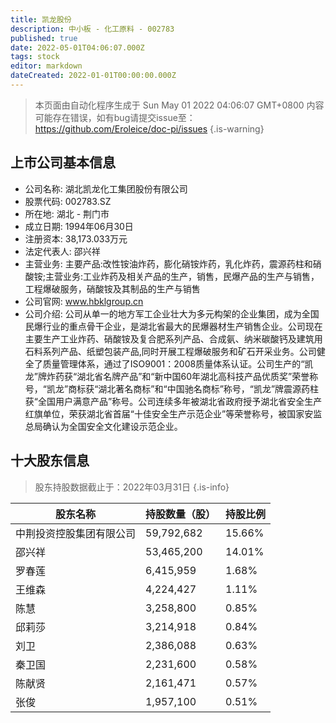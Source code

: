 ```yaml
---
title: 凯龙股份
description: 中小板 - 化工原料 - 002783
published: true
date: 2022-05-01T04:06:07.000Z
tags: stock
editor: markdown
dateCreated: 2022-01-01T00:00:00.000Z
---
```


> 本页面由自动化程序生成于 Sun May 01 2022 04:06:07 GMT+0800
> 内容可能存在错误，如有bug请提交issue至：https://github.com/Eroleice/doc-pi/issues
{.is-warning}

## 上市公司基本信息
- 公司名称: 湖北凯龙化工集团股份有限公司
- 股票代码: 002783.SZ
- 所在地: 湖北 - 荆门市
- 成立日期: 1994年06月30日
- 注册资本: 38,173.033万元
- 法定代表人: 邵兴祥
- 主营业务: 主要产品:改性铵油炸药，膨化硝铵炸药，乳化炸药，震源药柱和硝酸铵;主营业务:工业炸药及相关产品的生产，销售，民爆产品的生产与销售，工程爆破服务，硝酸铵及其制品的生产与销售
- 公司官网: www.hbklgroup.cn
- 公司介绍: 公司从单一的地方军工企业壮大为多元构架的企业集团，成为全国民爆行业的重点骨干企业，是湖北省最大的民爆器材生产销售企业。公司现在主要生产工业炸药、硝酸铵及复合肥系列产品、合成氨、纳米碳酸钙及建筑用石料系列产品、纸塑包装产品,同时开展工程爆破服务和矿石开采业务。公司健全了质量管理体系，通过了ISO9001：2008质量体系认证。公司生产的“凯龙”牌炸药获“湖北省名牌产品”和“新中国60年湖北高科技产品优质奖”荣誉称号，“凯龙”商标获“湖北著名商标”和“中国驰名商标”称号，“凯龙”牌震源药柱获“全国用户满意产品”称号。公司连续多年被湖北省政府授予湖北省安全生产红旗单位，荣获湖北省首届“十佳安全生产示范企业”等荣誉称号，被国家安监总局确认为全国安全文化建设示范企业。


## 十大股东信息
> 股东持股数据截止于：2022年03月31日
{.is-info}

| 股东名称 | 持股数量（股） | 持股比例 |
| --- | --- | --- |
| 中荆投资控股集团有限公司 | 59,792,682 | 15.66% |
| 邵兴祥 | 53,465,200 | 14.01% |
| 罗春莲 | 6,415,959 | 1.68% |
| 王维森 | 4,224,427 | 1.11% |
| 陈慧 | 3,258,800 | 0.85% |
| 邱莉莎 | 3,214,918 | 0.84% |
| 刘卫 | 2,386,088 | 0.63% |
| 秦卫国 | 2,231,600 | 0.58% |
| 陈献贤 | 2,161,471 | 0.57% |
| 张俊 | 1,957,100 | 0.51% |




